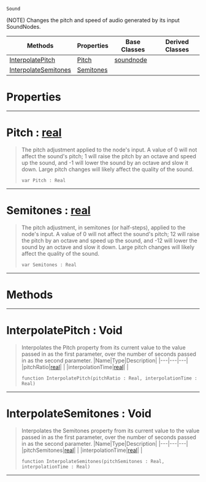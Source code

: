  `Sound`

(NOTE) Changes the pitch and speed of audio generated by its input SoundNodes.

|Methods|Properties|Base Classes|Derived Classes|
|---|---|---|---|
|[ InterpolatePitch](https://plasmaengine.github.io/PlasmaDocs/Plasma1/C++/code_reference/class_reference/pitchnode.md#interpolatepitch-void)|[ Pitch](https://plasmaengine.github.io/PlasmaDocs/Plasma1/C++/code_reference/class_reference/pitchnode.md#pitch-plasma-engine-docume)|[soundnode](https://plasmaengine.github.io/PlasmaDocs/Plasma1/C++/code_reference/class_reference/soundnode.md)| |
|[ InterpolateSemitones](https://plasmaengine.github.io/PlasmaDocs/Plasma1/C++/code_reference/class_reference/pitchnode.md#interpolatesemitones-voi)|[ Semitones](https://plasmaengine.github.io/PlasmaDocs/Plasma1/C++/code_reference/class_reference/pitchnode.md#semitones-plasma-engine-do)| | |


 #  Properties


---  
 #  Pitch : [real](https://plasmaengine.github.io/PlasmaDocs/Plasma1/C++/code_reference/lightning_base_types/real.md)

> The pitch adjustment applied to the node's input. A value of 0 will not affect the sound's pitch; 1 will raise the pitch by an octave and speed up the sound, and -1 will lower the sound by an octave and slow it down. Large pitch changes will likely affect the quality of the sound.
> ``` lang=cpp, name=Lightning
> var Pitch : Real


---  
 #  Semitones : [real](https://plasmaengine.github.io/PlasmaDocs/Plasma1/C++/code_reference/lightning_base_types/real.md)

> The pitch adjustment, in semitones (or half-steps), applied to the node's input. A value of 0 will not affect the sound's pitch; 12 will raise the pitch by an octave and speed up the sound, and -12 will lower the sound by an octave and slow it down. Large pitch changes will likely affect the quality of the sound.
> ``` lang=cpp, name=Lightning
> var Semitones : Real


---  
 #  Methods


---  
 #  InterpolatePitch : Void

> Interpolates the Pitch property from its current value to the value passed in as the first parameter, over the number of seconds passed in as the second parameter.
> |Name|Type|Description|
> |---|---|---|
> |pitchRatio|[real](https://plasmaengine.github.io/PlasmaDocs/Plasma1/C++/code_reference/lightning_base_types/real.md)| |
> |interpolationTime|[real](https://plasmaengine.github.io/PlasmaDocs/Plasma1/C++/code_reference/lightning_base_types/real.md)| |
> ``` lang=cpp, name=Lightning
> function InterpolatePitch(pitchRatio : Real, interpolationTime : Real)
> ``` 


---  
 #  InterpolateSemitones : Void

> Interpolates the Semitones property from its current value to the value passed in as the first parameter, over the number of seconds passed in as the second parameter.
> |Name|Type|Description|
> |---|---|---|
> |pitchSemitones|[real](https://plasmaengine.github.io/PlasmaDocs/Plasma1/C++/code_reference/lightning_base_types/real.md)| |
> |interpolationTime|[real](https://plasmaengine.github.io/PlasmaDocs/Plasma1/C++/code_reference/lightning_base_types/real.md)| |
> ``` lang=cpp, name=Lightning
> function InterpolateSemitones(pitchSemitones : Real, interpolationTime : Real)
> ``` 


---  
 

 